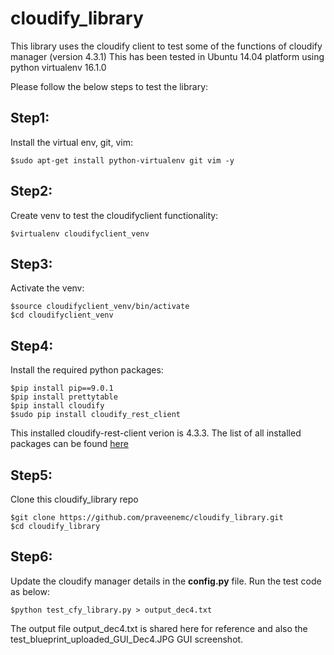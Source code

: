 # cloudify_library
This library uses the cloudify client to test some of the functions of cloudify manager (version 4.3.1)
This has been tested in Ubuntu 14.04 platform using python virtualenv 16.1.0

Please follow the below steps to test the library:

## Step1:

Install the virtual env, git, vim:
```
$sudo apt-get install python-virtualenv git vim -y
```

## Step2:
Create venv to test the cloudifyclient functionality:
```
$virtualenv cloudifyclient_venv
```

## Step3:
Activate the venv:
```
$source cloudifyclient_venv/bin/activate
$cd cloudifyclient_venv
```

## Step4:
Install the required python packages:
```
$pip install pip==9.0.1
$pip install prettytable
$pip install cloudify
$sudo pip install cloudify_rest_client
```
This installed cloudify-rest-client verion is 4.3.3. The list of all installed packages can be found [here](/pip_installed_packages.JPG)

## Step5:
Clone this cloudify_library repo
```
$git clone https://github.com/praveenemc/cloudify_library.git
$cd cloudify_library
```

## Step6:
Update the cloudify manager details in the **config.py** file.
Run the test code as below:
```
$python test_cfy_library.py > output_dec4.txt
```

The output file output_dec4.txt is shared here for reference and also the test_blueprint_uploaded_GUI_Dec4.JPG GUI screenshot. 
